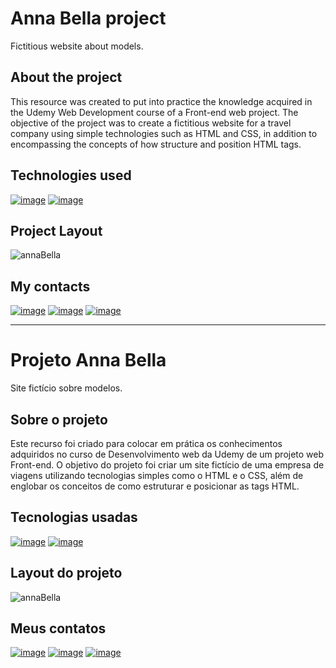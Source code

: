# Anna Bella project

Fictitious website about models.

## About the project

This resource was created to put into practice the knowledge acquired in the Udemy Web Development course of a Front-end web project. The objective of the project was to create a fictitious website for a travel company using simple technologies such as HTML and CSS, in addition to encompassing the concepts of how structure and position HTML tags.

## Technologies used
[![image](https://img.shields.io/badge/HTML5-E34F26?style=for-the-badge&logo=html5&logoColor=white)](https://www.w3schools.com/html/default.asp)
[![image](https://img.shields.io/badge/CSS3-1572B6?style=for-the-badge&logo=css3&logoColor=white)](https://www.w3schools.com/css/default.asp)

## Project Layout

![annaBella](https://user-images.githubusercontent.com/93053356/159547989-3c55d857-12ec-4a16-bec9-88ca1ab8a652.jpg)

## My contacts

[![image](https://img.shields.io/badge/LinkedIn-0077B5?style=for-the-badge&logo=linkedin&logoColor=white)](https://www.linkedin.com/in/jardeylson-jacinto-769769156)
[![image](https://img.shields.io/badge/Instagram-E4405F?style=for-the-badge&logo=instagram&logoColor=white)](https://www.instagram.com/jardeylsonjacinto/)
[![image](https://img.shields.io/badge/Gmail-D14836?style=for-the-badge&logo=gmail&logoColor=white)](jardeylsong.m@gmail.com)

----

# Projeto Anna Bella

Site fictício sobre modelos.

## Sobre o projeto
Este recurso foi criado para colocar em prática os conhecimentos adquiridos no curso de Desenvolvimento web da Udemy de um projeto web Front-end.
O objetivo do projeto foi criar um site fictício de uma empresa de viagens utilizando tecnologias simples como o HTML e o CSS, além de englobar os conceitos de como estruturar e posicionar as tags HTML.

## Tecnologias usadas
[![image](https://img.shields.io/badge/HTML5-E34F26?style=for-the-badge&logo=html5&logoColor=white)](https://www.w3schools.com/html/default.asp)
[![image](https://img.shields.io/badge/CSS3-1572B6?style=for-the-badge&logo=css3&logoColor=white)](https://www.w3schools.com/css/default.asp)

## Layout do projeto
![annaBella](https://user-images.githubusercontent.com/93053356/159547989-3c55d857-12ec-4a16-bec9-88ca1ab8a652.jpg)

## Meus contatos
[![image](https://img.shields.io/badge/LinkedIn-0077B5?style=for-the-badge&logo=linkedin&logoColor=white)](https://www.linkedin.com/in/jardeylson-jacinto-769769156)
[![image](https://img.shields.io/badge/Instagram-E4405F?style=for-the-badge&logo=instagram&logoColor=white)](https://www.instagram.com/jardeylsonjacinto/)
[![image](https://img.shields.io/badge/Gmail-D14836?style=for-the-badge&logo=gmail&logoColor=white)](jardeylsong.m@gmail.com)
